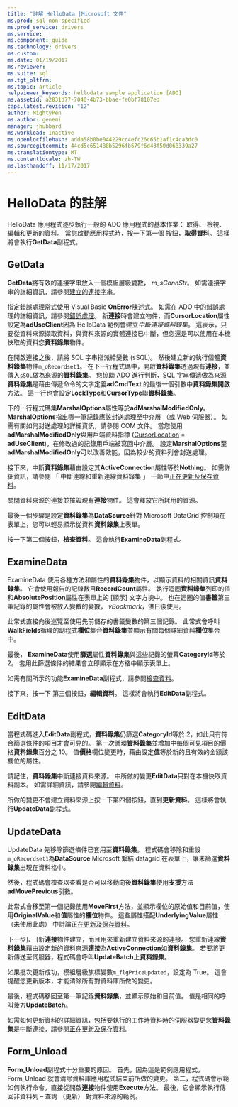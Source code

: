 ```yaml
---
title: "註解 HelloData |Microsoft 文件"
ms.prod: sql-non-specified
ms.prod_service: drivers
ms.service: 
ms.component: guide
ms.technology: drivers
ms.custom: 
ms.date: 01/19/2017
ms.reviewer: 
ms.suite: sql
ms.tgt_pltfrm: 
ms.topic: article
helpviewer_keywords: hellodata sample application [ADO]
ms.assetid: a2831d77-7040-4b73-bbae-fe0bf78107ed
caps.latest.revision: "12"
author: MightyPen
ms.author: genemi
manager: jhubbard
ms.workload: Inactive
ms.openlocfilehash: adda58b0be044229cc4efc26c65b1af1c4ca3dc0
ms.sourcegitcommit: 44cd5c651488b5296fb679f6d43f50d068339a27
ms.translationtype: MT
ms.contentlocale: zh-TW
ms.lasthandoff: 11/17/2017
---
```

# <a name="comments-on-hellodata"></a>HelloData 的註解
HelloData 應用程式逐步執行一般的 ADO 應用程式的基本作業： 取得、 檢視、 編輯和更新的資料。 當您啟動應用程式時，按一下第一個 按鈕，**取得資料**。 這樣將會執行**GetData**副程式。  
  
## <a name="getdata"></a>GetData  
 **GetData**將有效的連接字串放入一個模組層級變數， *m_sConnStr*。 如需連接字串的詳細資訊，請參閱[建立的連接字串](../../../ado/guide/data/creating-a-connection-string.md)。  
  
 指定錯誤處理常式使用 Visual Basic **OnError**陳述式。 如需在 ADO 中的錯誤處理的詳細資訊，請參閱[錯誤處理](../../../ado/guide/data/error-handling.md)。 新**連接**時會建立物件，而**CursorLocation**屬性設定為**adUseClient**因為 HelloData 範例會建立*中斷連接資料錄集*。 這表示，只要從資料來源擷取資料，與資料來源的實體連接已中斷，但您還是可以使用在本機快取的資料您**資料錄集**物件。  
  
 在開啟連接之後，請將 SQL 字串指派給變數 (sSQL)。 然後建立新的執行個體**資料錄集**物件`m_oRecordset1`。 在下一行程式碼中，開啟**資料錄集**透過現有**連接**，並傳入`sSQL`做為來源的**資料錄集**。 您協助 ADO 進行判斷，SQL 字串傳遞做為來源**資料錄集**是藉由傳遞命令的文字定義**adCmdText** 的最後一個引數中**資料錄集開啟**方法。 這一行也會設定**LockType**和**CursorType**聯**資料錄集**。  
  
 下的一行程式碼集**MarshalOptions**屬性等於**adMarshalModifiedOnly**。 **MarshalOptions**指出哪一筆記錄應該封送處理至中介層 （或 Web 伺服器）。 如需有關如何封送處理的詳細資訊，請參閱 COM 文件。 當您使用**adMarshalModifiedOnly**與用戶端資料指標 ([CursorLocation](../../../ado/reference/ado-api/cursorlocation-property-ado.md) = **adUseClient**)，在修改過的記錄用戶端被寫回中介層。 設定**MarshalOptions**至**adMarshalModifiedOnly**可以改善效能，因為較少的資料列會封送處理。  
  
 接下來，中斷**資料錄集**藉由設定其**ActiveConnection**屬性等於**Nothing**。 如需詳細資訊，請參閱 「 中斷連線和重新連線資料錄集 」 一節中[正在更新及保存資料](../../../ado/guide/data/updating-and-persisting-data.md)。  
  
 關閉資料來源的連接並摧毀現有**連接**物件。 這會釋放它所耗用的資源。  
  
 最後一個步驟是設定**資料錄集**為**DataSource**針對 Microsoft DataGrid 控制項在表單上，您可以輕易顯示從資料**資料錄集**上表單。  
  
 按一下第二個按鈕，**檢查資料**。 這會執行**ExamineData**副程式。  
  
## <a name="examinedata"></a>ExamineData  
 ExamineData 使用各種方法和屬性的**資料錄集**物件，以顯示資料的相關資訊**資料錄集**。 它會使用報告的記錄數目**RecordCount**屬性。 執行迴圈**資料錄集**列印的值和**AbsolutePosition**屬性在表單上的 [顯示] 文字方塊中。 也在迴圈的值**書籤**第三筆記錄的屬性會被放入變數的變數， *vBookmark*，供日後使用。  
  
 此常式直接向後巡覽至使用先前儲存的書籤變數的第三個記錄。 此常式會呼叫**WalkFields**循環的副程式**欄位**集合**資料錄集**並顯示有關每個詳細資料**欄位**集合中。  
  
 最後， **ExamineData**使用**篩選**屬性**資料錄集**與這些記錄的螢幕**CategoryId**等於2。 套用此篩選條件的結果會立即顯示在方格中顯示表單上。  
  
 如需有關所示的功能**ExamineData**副程式，請參閱[檢查資料](../../../ado/guide/data/examining-data.md)。  
  
 接下來，按一下 第三個按鈕，**編輯資料**。 這樣將會執行**EditData**副程式。  
  
## <a name="editdata"></a>EditData  
 當程式碼進入**EditData**副程式，**資料錄集**仍篩選**CategoryId**等於 2，如此只有符合篩選條件的項目才會可見的。 第一次循環**資料錄集**並增加中每個可見項目的價格**資料錄集**百分之 10。 值**價格**欄位變更時，藉由設定**值**等於新的且有效的金額該欄位的屬性。  
  
 請記住，**資料錄集**中斷連接資料來源。 中所做的變更**EditData**只對在本機快取資料副本。 如需詳細資訊，請參閱[編輯資料](../../../ado/guide/data/editing-data.md)。  
  
 所做的變更不會建立資料來源上按一下第四個按鈕，直到**更新資料**。 這樣將會執行**UpdateData**副程式。  
  
## <a name="updatedata"></a>UpdateData  
 UpdateData 先移除篩選條件已套用至**資料錄集**。 程式碼會移除和重設`m_oRecordset1`為**DataSource** Microsoft 繫結 datagrid 在表單上，讓未篩選**資料錄集**出現在資料格中。  
  
 然後，程式碼會檢查以查看是否可以移動向後**資料錄集**使用**支援**方法**adMovePrevious**引數。  
  
 此常式會移至第一個記錄使用**MoveFirst**方法，並顯示欄位的原始值和目前值，使用**OriginalValue**和**值**屬性的**欄位**物件。 這些屬性搭配**UnderlyingValue**屬性 （未使用此處） 中討論[正在更新及保存資料](../../../ado/guide/data/updating-and-persisting-data.md)。  
  
 下一步]、 [新**連接**物件建立，而且用來重新建立資料來源的連接。 您重新連線**資料錄集**藉由設定新的資料來源**連接**為**ActiveConnection**如**資料錄集**。 若要將更新傳送至伺服器，程式碼會呼叫**UpdateBatch**上**資料錄集**。  
  
 如果批次更新成功，模組層級旗標變數`m_flgPriceUpdated`，設定為 True。 這會提醒您更新版本，才能清除所有對資料庫所做的變更。  
  
 最後，程式碼移回至第一筆記錄**資料錄集**，並顯示原始和目前值。 值是相同的呼叫後方**UpdateBatch**。  
  
 如需如何更新資料的詳細資訊，包括要執行的工作時資料時的伺服器變更您**資料錄集**是中斷連接，請參閱[正在更新及保存資料](../../../ado/guide/data/updating-and-persisting-data.md)。  
  
## <a name="formunload"></a>Form_Unload  
 **Form_Unload**副程式十分重要的原因。 首先，因為這是範例應用程式，Form_Unload 就會清除資料庫應用程式結束前所做的變更。 第二，程式碼會示範如何執行命令，直接從開啟**連接**物件使用**Execute**方法。 最後，它會顯示執行傳回非資料列 – 查詢 （更新） 對資料來源的範例。
